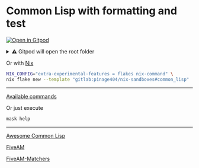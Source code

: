# Common Lisp with formatting and test

[![Open in Gitpod](https://gitpod.io/button/open-in-gitpod.svg)](https://gitpod.io/#WORKDIR=common_lisp/https://gitlab.com/pinage404/nix-sandboxes)

<details>
<summary>⚠️ Gitpod will open the root folder</summary>

Due to [some limitations of Gitpod](https://github.com/gitpod-io/gitpod/issues/5521), we cannot simply open a sub-folder

Opening in Gitpod will open the root folder

Two terminals will be opened :

1. the first in the root folder
2. the second in the target folder

Both terminals automatically load the environment of their current folder

![Screenshot of Gitpod showing two terminals open, the second being open in the target folder](https://gitlab.com/pinage404/nix-sandboxes/-/raw/main/gitpod.png)

</details>

Or with [Nix](https://nixos.org)

```sh
NIX_CONFIG="extra-experimental-features = flakes nix-command" \
nix flake new --template "gitlab:pinage404/nix-sandboxes#common_lisp" ./your_new_project_directory
```

---

[Available commands](./maskfile.md)

Or just execute

```sh
mask help
```

---

[Awesome Common Lisp](https://github.com/CodyReichert/awesome-cl#readme)

[FiveAM](https://common-lisp-libraries.readthedocs.io/fiveam/)

[FiveAM-Matchers](https://github.com/tdrhq/fiveam-matchers)
